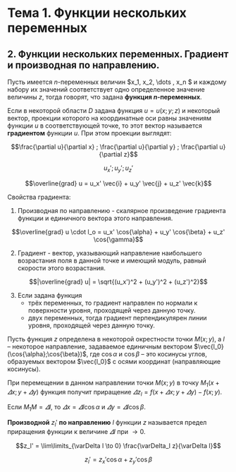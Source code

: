 # Тема 1. Функции нескольких переменных

## 2. Функции нескольких переменных. Градиент и производная по направлению.

Пусть имеется $n$-переменных величин $x_1, x_2, \dots , x_n $ и каждому набору их значений соответствует одно определенное значение величины $z$, тогда говорят, что задана **функция $n$-переменных**.

Если в некоторой области $D$ задана функция $u=u(x;y;z)$ и некоторый вектор, проекции которого на координатные оси равны значениям функции $u$ в соответствующей точке, то этот вектор называется **градиентом** функции $u$. При этом проекции выглядят:

$$\frac{\partial u}{\partial x} ; \frac{\partial u}{\partial y} ; \frac{\partial u}{\partial z}$$

$$u_x' ; u_y' ; u_z' $$

$$\overline{grad} u = u_x' \vec{i} + u_y' \vec{j} + u_z' \vec{k}$$

Свойства градиента:
1. Производная по направлению - скалярное произведение градиента функции и единичного вектора этого направления.

$$\overline{grad} u \cdot l_o = u_x' \cos{\alpha} + u_y' \cos{\beta} + u_z' \cos{\gamma}$$

2. Градиент - вектор, указывающий направление наибольшего возрастания поля в данной точке и имеющий модуль, равный скорости этого возрастания.

$$|\overline{grad} u| = \sqrt{(u_x')^2 + (u_y')^2 + (u_z')^2}$$

3. Если задана функция 
    - трёх переменных, то градиент направлен по нормали к поверхности уровня, проходящей через данную точку.
    - двух переменных, тогда градиент перпендикулярен линии уровня, проходящей через данную точку.

Пусть функция $z$ определена в некоторой окрестности точки $M(x;y)$, а $l$ – некоторое направление, задаваемое единичным вектором $\vec{l_0}(\cos{\alpha};\cos{\beta})$, где $\cos{\alpha}$ и $\cos{\beta}$ – это косинусы углов, образуемых вектором $\vec{l_0}$ с осями координат (направляющие косинусы).

При перемещении в данном направлении точки $M(x;y)$ в точку $M_1 (x+\varDelta x; y + \varDelta y)$ функция получит приращение $\varDelta z_l = f(x+\varDelta x; y + \varDelta y) - f(x;y)$.

Если $M_1 M = \varDelta l$, то $\varDelta x = \varDelta l \cos{\alpha}$ и $\varDelta y = \varDelta l \cos{\beta}$.

**Производной** $z_l'$ **по направлению** $l$ функции $z$ называется предел приращения функции к величине $\varDelta l$ при $\to 0$.

$$z_l' = \lim\limits_{\varDelta l \to 0} \frac{\varDelta_l z}{\varDelta l}$$

$$z_l' = z_x' \cos{\alpha} + z_y' \cos{\beta}$$